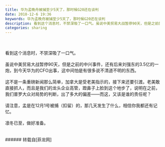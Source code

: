 ```yaml
---
title: 华为孟晚舟被捕至少5天了，那时候G20还在谈判
date: 2018-12-6 19:36
keywords: 华为孟晚舟被捕至少5天了，那时候G20还在谈判
description: 看到这个消息时，不禁深吸了一口气。虽说中美贸易大战暂停90天，但是之前的中兴事件，还有后来刘强东的3.5亿的一炮，到今天华为的CFO出事，这中间怕是有很多说不清道不明的东西。这不是一条重磅新闻那么简单，加拿大是受老美指示的，接下来还要引渡。老美敢直接抓人，而且是我们的龙头企业高管，蹬鼻子上脸到这个地步了，说明在之前，我们普罗大众对局势的判断，出了多大的偏差——而这，又该是谁的责任呢？请注意，孟是在12月1号被捕（扣留）的，那几天发生了什么，相信你我都还有记忆。凛冬已至，做好准备。
categories: sharing
---
```

<td class="t_f" id="postmessage_2421088">

<br/>
<br/>
看到这个消息时，不禁深吸了一口气。<br/>
<br/>
虽说中美贸易大战暂停90天，但是之前的中兴事件，还有后来刘强东的3.5亿的一炮，到今天华为的CFO出事，这中间怕是有很多说不清道不明的东西。<br/>
<br/>
这不是一条重磅新闻那么简单，加拿大是受老美指示的，接下来还要引渡。老美敢直接抓人，而且是我们的龙头企业高管，蹬鼻子上脸到这个地步了，说明在之前，我们普罗大众对局势的判断，出了多大的偏差——而这，又该是谁的责任呢？<br/>
<br/>
请注意，孟是在12月1号被捕（扣留）的，那几天发生了什么，相信你我都还有记忆。<br/>
<br/>
凛冬已至，做好准备。<br/>
<br/>
<br/>
</td>
###### 转载自[菲龙网]